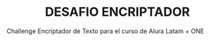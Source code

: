 <h1 align="center"> DESAFIO ENCRIPTADOR</h1>
<p>Challenge Encriptador de Texto para el curso de Alura Latam + ONE</p>

